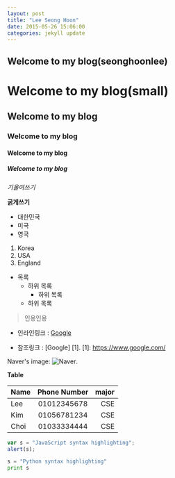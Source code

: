 ```yaml
---
layout: post
title: "Lee Seong Hoon"
date: 2015-05-26 15:06:00
categories: jekyll update
---
```


Welcome to my blog(seonghoonlee)
-------------------------------------

Welcome to my blog(small)
===============



## Welcome to my blog

### Welcome to my blog

#### Welcome to my blog

##### Welcome to my blog


*기울여쓰기*

**굵게쓰기**


* 대한민국
* 미국
* 영국


1.  Korea
2.  USA
3.  England


- 목록
    -  하위 목록
       * 하위 목록
    -  하위 목록


> 인용인용


* 인라인링크 : [Google](https://www.google.com/)


* 참조링크 : [Google] [1].
[1]: https://www.google.com/


Naver's image:
![Naver](http://img.naver.net/static/www/u/2013/0731/nmms_224940510.gif).


**Table**

| Name | Phone Number | major |
| ---- |:------------:| -----:|
| Lee  | 01012345678  |  CSE  |
| Kim  | 01056781234  |  CSE  |
| Choi | 01033334444  |  CSE  |

```javaScript
var s = "JavaScript syntax highlighting";
alert(s);
```

```python
s = "Python syntax highlighting"
print s
```

